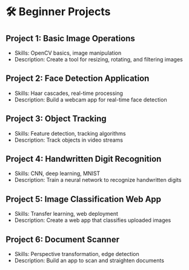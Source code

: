 # 🛠️ Beginner Projects

## Project 1: Basic Image Operations
- Skills: OpenCV basics, image manipulation
- Description: Create a tool for resizing, rotating, and filtering images

## Project 2: Face Detection Application
- Skills: Haar cascades, real-time processing
- Description: Build a webcam app for real-time face detection

## Project 3: Object Tracking
- Skills: Feature detection, tracking algorithms
- Description: Track objects in video streams

## Project 4: Handwritten Digit Recognition
- Skills: CNN, deep learning, MNIST
- Description: Train a neural network to recognize handwritten digits

## Project 5: Image Classification Web App
- Skills: Transfer learning, web deployment
- Description: Create a web app that classifies uploaded images

## Project 6: Document Scanner
- Skills: Perspective transformation, edge detection
- Description: Build an app to scan and straighten documents
